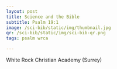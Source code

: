 ```yaml
---
layout: post
title: Science and the Bible
subtitle: Psalm 19:1
image: /sci-bib/static/img/thumbnail.jpg
qr: /sci-bib/static/img/sci-bib-qr.png
tags: psalm wrca

---
```


White Rock Christian Academy (Surrey)